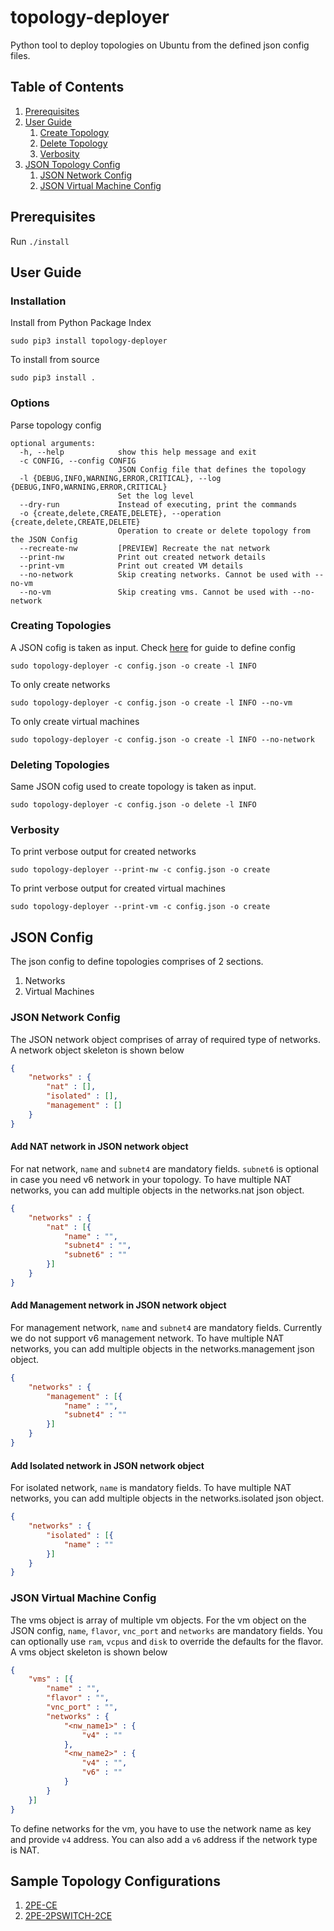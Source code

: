 # topology-deployer
Python tool to deploy topologies on Ubuntu from the defined json config files.

## Table of Contents
1. [Prerequisites](#prereq)
2. [User Guide](#usage)
    1. [Create Topology](#create)
    2. [Delete Topology](#delete)
    3. [Verbosity](#verbose)
4. [JSON Topology Config](#json_conf)
    1. [JSON Network Config](#json_nw)
    2. [JSON Virtual Machine Config](#json_vm)

## Prerequisites <a name = "prereq"></a>

Run `./install`

## User Guide <a name = "usage"></a>

### Installation
Install from Python Package Index

```
sudo pip3 install topology-deployer
```

To install from source

```
sudo pip3 install .
```

### Options
Parse topology config

```
optional arguments:
  -h, --help            show this help message and exit
  -c CONFIG, --config CONFIG
                        JSON Config file that defines the topology
  -l {DEBUG,INFO,WARNING,ERROR,CRITICAL}, --log {DEBUG,INFO,WARNING,ERROR,CRITICAL}
                        Set the log level
  --dry-run             Instead of executing, print the commands
  -o {create,delete,CREATE,DELETE}, --operation {create,delete,CREATE,DELETE}
                        Operation to create or delete topology from the JSON Config
  --recreate-nw         [PREVIEW] Recreate the nat network
  --print-nw            Print out created network details
  --print-vm            Print out created VM details
  --no-network          Skip creating networks. Cannot be used with --no-vm
  --no-vm               Skip creating vms. Cannot be used with --no-network
```

### Creating Topologies <a name = "create"></a>
A JSON cofig is taken as input. Check [here](#json_conf) for guide to define config

```
sudo topology-deployer -c config.json -o create -l INFO
```

To only create networks

```
sudo topology-deployer -c config.json -o create -l INFO --no-vm
```

To only create virtual machines

```
sudo topology-deployer -c config.json -o create -l INFO --no-network
```

### Deleting Topologies <a name = "delete"></a>
Same JSON cofig used to create topology is taken as input.

```
sudo topology-deployer -c config.json -o delete -l INFO
```

### Verbosity <a name = "verbose"></a>
To print verbose output for created networks

```
sudo topology-deployer --print-nw -c config.json -o create
```

To print verbose output for created virtual machines

```
sudo topology-deployer --print-vm -c config.json -o create
```


## JSON Config <a name = "json_conf">
The json config to define topologies comprises of 2 sections.
1. Networks
2. Virtual Machines

### JSON Network Config <a name = "json_nw"></a>
The JSON network object comprises of array of required type of networks. A network object skeleton is shown below

```json
{
    "networks" : {
        "nat" : [],
        "isolated" : [],
        "management" : []
    }
}
```

#### Add NAT network in JSON network object
For nat network, `name` and `subnet4` are mandatory fields. `subnet6` is optional in case you need v6 network in your topology. To have multiple NAT networks, you can add multiple objects in the networks.nat json object.

```json
{
    "networks" : {
        "nat" : [{
            "name" : "",
            "subnet4" : "",
            "subnet6" : ""
        }]
    }
}
```

#### Add Management network in JSON network object
For management network, `name` and `subnet4` are mandatory fields. Currently we do not support v6 management network. To have multiple NAT networks, you can add multiple objects in the networks.management json object.

```json
{
    "networks" : {
        "management" : [{
            "name" : "",
            "subnet4" : ""
        }]
    }
}
```

#### Add Isolated network in JSON network object
For isolated network, `name` is mandatory fields. To have multiple NAT networks, you can add multiple objects in the networks.isolated json object.

```json
{
    "networks" : {
        "isolated" : [{
            "name" : ""
        }]
    }
}
```

### JSON Virtual Machine Config <a name = "json_vm"></a>
The vms object is array of multiple vm objects. For the vm object on the JSON config, `name`, `flavor`, `vnc_port` and `networks` are mandatory fields. You can optionally use `ram`, `vcpus` and `disk` to override the defaults for the flavor. A vms object skeleton is shown below

```json
{
    "vms" : [{
        "name" : "",
        "flavor" : "",
        "vnc_port" : "",
        "networks" : {
            "<nw_name1>" : {
                "v4" : ""
            },
            "<nw_name2>" : {
                "v4" : "",
                "v6" : ""
            }
        }
    }]
}
```

To define networks for the vm, you have to use the network name as key and provide `v4` address. You can also add a `v6` address if the network type is NAT.

## Sample Topology Configurations

1. [2PE-CE](topologies/2PE-CE.json)
2. [2PE-2PSWITCH-2CE](topologies/sr-mpls.json)
